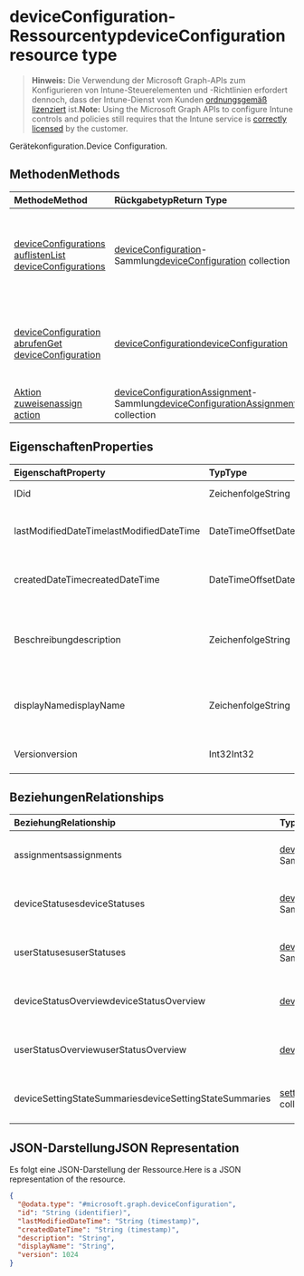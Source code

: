 # <a name="deviceconfiguration-resource-type"></a><span data-ttu-id="c645a-101">deviceConfiguration-Ressourcentyp</span><span class="sxs-lookup"><span data-stu-id="c645a-101">deviceConfiguration resource type</span></span>

> <span data-ttu-id="c645a-102">**Hinweis:** Die Verwendung der Microsoft Graph-APIs zum Konfigurieren von Intune-Steuerelementen und -Richtlinien erfordert dennoch, dass der Intune-Dienst vom Kunden [ordnungsgemäß lizenziert](https://go.microsoft.com/fwlink/?linkid=839381) ist.</span><span class="sxs-lookup"><span data-stu-id="c645a-102">**Note:** Using the Microsoft Graph APIs to configure Intune controls and policies still requires that the Intune service is [correctly licensed](https://go.microsoft.com/fwlink/?linkid=839381) by the customer.</span></span>

<span data-ttu-id="c645a-103">Gerätekonfiguration.</span><span class="sxs-lookup"><span data-stu-id="c645a-103">Device Configuration.</span></span>
## <a name="methods"></a><span data-ttu-id="c645a-104">Methoden</span><span class="sxs-lookup"><span data-stu-id="c645a-104">Methods</span></span>
|<span data-ttu-id="c645a-105">Methode</span><span class="sxs-lookup"><span data-stu-id="c645a-105">Method</span></span>|<span data-ttu-id="c645a-106">Rückgabetyp</span><span class="sxs-lookup"><span data-stu-id="c645a-106">Return Type</span></span>|<span data-ttu-id="c645a-107">Beschreibung</span><span class="sxs-lookup"><span data-stu-id="c645a-107">Description</span></span>|
|:---|:---|:---|
|[<span data-ttu-id="c645a-108">deviceConfigurations auflisten</span><span class="sxs-lookup"><span data-stu-id="c645a-108">List deviceConfigurations</span></span>](../api/intune_deviceconfig_deviceconfiguration_list.md)|<span data-ttu-id="c645a-109">[deviceConfiguration](../resources/intune_deviceconfig_deviceconfiguration.md)-Sammlung</span><span class="sxs-lookup"><span data-stu-id="c645a-109">[deviceConfiguration](../resources/intune_deviceconfig_deviceconfiguration.md) collection</span></span>|<span data-ttu-id="c645a-110">Auflisten von Eigenschaften und Beziehungen der [deviceConfiguration](../resources/intune_deviceconfig_deviceconfiguration.md)-Objekte.</span><span class="sxs-lookup"><span data-stu-id="c645a-110">List properties and relationships of the [deviceConfiguration](../resources/intune_deviceconfig_deviceconfiguration.md) objects.</span></span>|
|[<span data-ttu-id="c645a-111">deviceConfiguration abrufen</span><span class="sxs-lookup"><span data-stu-id="c645a-111">Get deviceConfiguration</span></span>](../api/intune_deviceconfig_deviceconfiguration_get.md)|[<span data-ttu-id="c645a-112">deviceConfiguration</span><span class="sxs-lookup"><span data-stu-id="c645a-112">deviceConfiguration</span></span>](../resources/intune_deviceconfig_deviceconfiguration.md)|<span data-ttu-id="c645a-113">Lesen von Eigenschaften und Beziehungen des [deviceConfiguration](../resources/intune_deviceconfig_deviceconfiguration.md)-Objekts.</span><span class="sxs-lookup"><span data-stu-id="c645a-113">Read properties and relationships of the [deviceConfiguration](../resources/intune_deviceconfig_deviceconfiguration.md) object.</span></span>|
|[<span data-ttu-id="c645a-114">Aktion zuweisen</span><span class="sxs-lookup"><span data-stu-id="c645a-114">assign action</span></span>](../api/intune_deviceconfig_deviceconfiguration_assign.md)|<span data-ttu-id="c645a-115">[deviceConfigurationAssignment](../resources/intune_deviceconfig_deviceconfigurationassignment.md)-Sammlung</span><span class="sxs-lookup"><span data-stu-id="c645a-115">[deviceConfigurationAssignment](../resources/intune_deviceconfig_deviceconfigurationassignment.md) collection</span></span>|<span data-ttu-id="c645a-116">Noch nicht dokumentiert</span><span class="sxs-lookup"><span data-stu-id="c645a-116">Not yet documented</span></span>|

## <a name="properties"></a><span data-ttu-id="c645a-117">Eigenschaften</span><span class="sxs-lookup"><span data-stu-id="c645a-117">Properties</span></span>
|<span data-ttu-id="c645a-118">Eigenschaft</span><span class="sxs-lookup"><span data-stu-id="c645a-118">Property</span></span>|<span data-ttu-id="c645a-119">Typ</span><span class="sxs-lookup"><span data-stu-id="c645a-119">Type</span></span>|<span data-ttu-id="c645a-120">Beschreibung</span><span class="sxs-lookup"><span data-stu-id="c645a-120">Description</span></span>|
|:---|:---|:---|
|<span data-ttu-id="c645a-121">ID</span><span class="sxs-lookup"><span data-stu-id="c645a-121">id</span></span>|<span data-ttu-id="c645a-122">Zeichenfolge</span><span class="sxs-lookup"><span data-stu-id="c645a-122">String</span></span>|<span data-ttu-id="c645a-123">Schlüssel der Entität</span><span class="sxs-lookup"><span data-stu-id="c645a-123">Key of the entity.</span></span>|
|<span data-ttu-id="c645a-124">lastModifiedDateTime</span><span class="sxs-lookup"><span data-stu-id="c645a-124">lastModifiedDateTime</span></span>|<span data-ttu-id="c645a-125">DateTimeOffset</span><span class="sxs-lookup"><span data-stu-id="c645a-125">DateTimeOffset</span></span>|<span data-ttu-id="c645a-126">DateTime der letzten Änderung des Objekts.</span><span class="sxs-lookup"><span data-stu-id="c645a-126">DateTime the object was last modified.</span></span>|
|<span data-ttu-id="c645a-127">createdDateTime</span><span class="sxs-lookup"><span data-stu-id="c645a-127">createdDateTime</span></span>|<span data-ttu-id="c645a-128">DateTimeOffset</span><span class="sxs-lookup"><span data-stu-id="c645a-128">DateTimeOffset</span></span>|<span data-ttu-id="c645a-129">Datum und Uhrzeit der Erstellung des Objekts</span><span class="sxs-lookup"><span data-stu-id="c645a-129">DateTime the object was created.</span></span>|
|<span data-ttu-id="c645a-130">Beschreibung</span><span class="sxs-lookup"><span data-stu-id="c645a-130">description</span></span>|<span data-ttu-id="c645a-131">Zeichenfolge</span><span class="sxs-lookup"><span data-stu-id="c645a-131">String</span></span>|<span data-ttu-id="c645a-132">Vom Administrator bereitgestellte Beschreibung der Gerätekonfiguration.</span><span class="sxs-lookup"><span data-stu-id="c645a-132">Admin provided description of the Device Configuration.</span></span>|
|<span data-ttu-id="c645a-133">displayName</span><span class="sxs-lookup"><span data-stu-id="c645a-133">displayName</span></span>|<span data-ttu-id="c645a-134">Zeichenfolge</span><span class="sxs-lookup"><span data-stu-id="c645a-134">String</span></span>|<span data-ttu-id="c645a-135">Vom Administrator bereitgestellter Name der Gerätekonfiguration</span><span class="sxs-lookup"><span data-stu-id="c645a-135">Admin provided name of the device configuration.</span></span>|
|<span data-ttu-id="c645a-136">Version</span><span class="sxs-lookup"><span data-stu-id="c645a-136">version</span></span>|<span data-ttu-id="c645a-137">Int32</span><span class="sxs-lookup"><span data-stu-id="c645a-137">Int32</span></span>|<span data-ttu-id="c645a-138">Version der Gerätekonfiguration.</span><span class="sxs-lookup"><span data-stu-id="c645a-138">Version of the device configuration.</span></span>|

## <a name="relationships"></a><span data-ttu-id="c645a-139">Beziehungen</span><span class="sxs-lookup"><span data-stu-id="c645a-139">Relationships</span></span>
|<span data-ttu-id="c645a-140">Beziehung</span><span class="sxs-lookup"><span data-stu-id="c645a-140">Relationship</span></span>|<span data-ttu-id="c645a-141">Typ</span><span class="sxs-lookup"><span data-stu-id="c645a-141">Type</span></span>|<span data-ttu-id="c645a-142">Beschreibung</span><span class="sxs-lookup"><span data-stu-id="c645a-142">Description</span></span>|
|:---|:---|:---|
|<span data-ttu-id="c645a-143">assignments</span><span class="sxs-lookup"><span data-stu-id="c645a-143">assignments</span></span>|<span data-ttu-id="c645a-144">[deviceConfigurationAssignment](../resources/intune_deviceconfig_deviceconfigurationassignment.md)-Sammlung</span><span class="sxs-lookup"><span data-stu-id="c645a-144">[deviceConfigurationAssignment](../resources/intune_deviceconfig_deviceconfigurationassignment.md) collection</span></span>|<span data-ttu-id="c645a-145">Die Liste der Zuweisungen für das Gerätekonfigurationsprofil.</span><span class="sxs-lookup"><span data-stu-id="c645a-145">The list of assignments for the device configuration profile.</span></span>|
|<span data-ttu-id="c645a-146">deviceStatuses</span><span class="sxs-lookup"><span data-stu-id="c645a-146">deviceStatuses</span></span>|<span data-ttu-id="c645a-147">[deviceConfigurationDeviceStatus](../resources/intune_deviceconfig_deviceconfigurationdevicestatus.md)-Sammlung</span><span class="sxs-lookup"><span data-stu-id="c645a-147">[deviceConfigurationDeviceStatus](../resources/intune_deviceconfig_deviceconfigurationdevicestatus.md) collection</span></span>|<span data-ttu-id="c645a-148">Installationsstatus der Gerätekonfiguration nach Gerät.</span><span class="sxs-lookup"><span data-stu-id="c645a-148">Device configuration installation status by device.</span></span>|
|<span data-ttu-id="c645a-149">userStatuses</span><span class="sxs-lookup"><span data-stu-id="c645a-149">userStatuses</span></span>|<span data-ttu-id="c645a-150">[deviceConfigurationUserStatus](../resources/intune_deviceconfig_deviceconfigurationuserstatus.md)-Sammlung</span><span class="sxs-lookup"><span data-stu-id="c645a-150">[deviceConfigurationUserStatus](../resources/intune_deviceconfig_deviceconfigurationuserstatus.md) collection</span></span>|<span data-ttu-id="c645a-151">Installationsstatus der Gerätekonfiguration nach Benutzer.</span><span class="sxs-lookup"><span data-stu-id="c645a-151">Device configuration installation status by device.</span></span>|
|<span data-ttu-id="c645a-152">deviceStatusOverview</span><span class="sxs-lookup"><span data-stu-id="c645a-152">deviceStatusOverview</span></span>|[<span data-ttu-id="c645a-153">deviceConfigurationDeviceOverview</span><span class="sxs-lookup"><span data-stu-id="c645a-153">deviceConfigurationDeviceOverview</span></span>](../resources/intune_deviceconfig_deviceconfigurationdeviceoverview.md)|<span data-ttu-id="c645a-154">Übersicht über Gerätestatus der Gerätekonfiguration</span><span class="sxs-lookup"><span data-stu-id="c645a-154">Device Configuration devices status overview</span></span>|
|<span data-ttu-id="c645a-155">userStatusOverview</span><span class="sxs-lookup"><span data-stu-id="c645a-155">userStatusOverview</span></span>|[<span data-ttu-id="c645a-156">deviceConfigurationUserOverview</span><span class="sxs-lookup"><span data-stu-id="c645a-156">deviceConfigurationUserOverview</span></span>](../resources/intune_deviceconfig_deviceconfigurationuseroverview.md)|<span data-ttu-id="c645a-157">Übersicht über Benutzerstatus der Gerätekonfiguration</span><span class="sxs-lookup"><span data-stu-id="c645a-157">Device Configuration users status overview</span></span>|
|<span data-ttu-id="c645a-158">deviceSettingStateSummaries</span><span class="sxs-lookup"><span data-stu-id="c645a-158">deviceSettingStateSummaries</span></span>|<span data-ttu-id="c645a-159">[settingStateDeviceSummary](../resources/intune_deviceconfig_settingstatedevicesummary.md)-Sammlung</span><span class="sxs-lookup"><span data-stu-id="c645a-159">[settingStateDeviceSummary](../resources/intune_deviceconfig_settingstatedevicesummary.md) collection</span></span>|<span data-ttu-id="c645a-160">Übersicht über den Status der Gerätekonfigurationseinstellungen der Geräte</span><span class="sxs-lookup"><span data-stu-id="c645a-160">Device Configuration Setting State Device Summary</span></span>|

## <a name="json-representation"></a><span data-ttu-id="c645a-161">JSON-Darstellung</span><span class="sxs-lookup"><span data-stu-id="c645a-161">JSON Representation</span></span>
<span data-ttu-id="c645a-162">Es folgt eine JSON-Darstellung der Ressource.</span><span class="sxs-lookup"><span data-stu-id="c645a-162">Here is a JSON representation of the resource.</span></span>
<!--{
  "blockType": "resource",
  "baseType": "microsoft.graph.entity",
  "keyProperty": "id",
  "@odata.type": "microsoft.graph.deviceConfiguration"
}-->
``` json
{
  "@odata.type": "#microsoft.graph.deviceConfiguration",
  "id": "String (identifier)",
  "lastModifiedDateTime": "String (timestamp)",
  "createdDateTime": "String (timestamp)",
  "description": "String",
  "displayName": "String",
  "version": 1024
}
```








